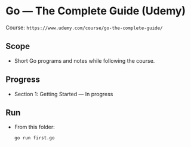 # Go — The Complete Guide (Udemy)

Course: `https://www.udemy.com/course/go-the-complete-guide/`

## Scope
- Short Go programs and notes while following the course.

## Progress
- Section 1: Getting Started — In progress

## Run
- From this folder:
  ```bash
  go run first.go
  ```

